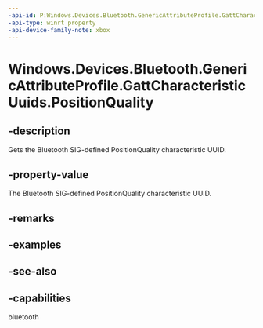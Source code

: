 ```yaml
---
-api-id: P:Windows.Devices.Bluetooth.GenericAttributeProfile.GattCharacteristicUuids.PositionQuality
-api-type: winrt property
-api-device-family-note: xbox
---
```


<!-- Property syntax
public System.Guid PositionQuality { get; }
-->

# Windows.Devices.Bluetooth.GenericAttributeProfile.GattCharacteristicUuids.PositionQuality

## -description
Gets the Bluetooth SIG-defined PositionQuality characteristic UUID.

## -property-value
The Bluetooth SIG-defined PositionQuality characteristic UUID.

## -remarks

## -examples

## -see-also

## -capabilities
bluetooth
